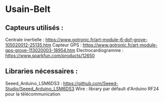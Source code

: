 # Usain-Belt

## Capteurs utilisés :

Centrale inertielle : https://www.gotronic.fr/art-module-6-dof-grove-105020012-25135.htm
Capteur GPS : https://www.gotronic.fr/art-module-gps-grove-113020003-18954.htm
Electrocardiogramme : https://www.sparkfun.com/products/12650

## Libraries nécessaires :

Seeed_Arduino_LSM6DS3 : https://github.com/Seeed-Studio/Seeed_Arduino_LSM6DS3
Wire : library par défault d'Arduino
RF24 pour la télécommunication
